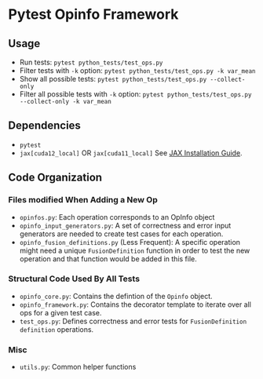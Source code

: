 <!--
 * SPDX-FileCopyrightText: Copyright (c) 2023-present NVIDIA CORPORATION & AFFILIATES.
 * All rights reserved.
 * SPDX-License-Identifier: BSD-3-Clause
-->

# Pytest Opinfo Framework

## Usage

* Run tests: `pytest python_tests/test_ops.py`
* Filter tests with `-k` option: `pytest python_tests/test_ops.py -k var_mean`
* Show all possible tests: `pytest python_tests/test_ops.py --collect-only`
* Filter all possible tests with `-k` option: `pytest python_tests/test_ops.py --collect-only -k var_mean`

## Dependencies
* `pytest`
* `jax[cuda12_local]` OR `jax[cuda11_local]` See [JAX Installation Guide](https://github.com/google/jax#pip-installation-gpu-cuda-installed-locally-harder).

## Code Organization
### Files modified When Adding a New Op
* `opinfos.py`: Each operation corresponds to an OpInfo object
* `opinfo_input_generators.py`: A set of correctness and error input generators are needed to create test cases for each operation.
* `opinfo_fusion_definitions.py` (Less Frequent): A specific operation might need a unique `FusionDefinition` function in order to test the new operation and that function would be added in this file.

### Structural Code Used By All Tests
* `opinfo_core.py`: Contains the defintion of the `Opinfo` object.
* `opinfo_framework.py`: Contains the decorator template to iterate over all ops for a given test case.
* `test_ops.py`: Defines correctness and error tests for `FusionDefinition` `definition` operations.

### Misc
* `utils.py`: Common helper functions
